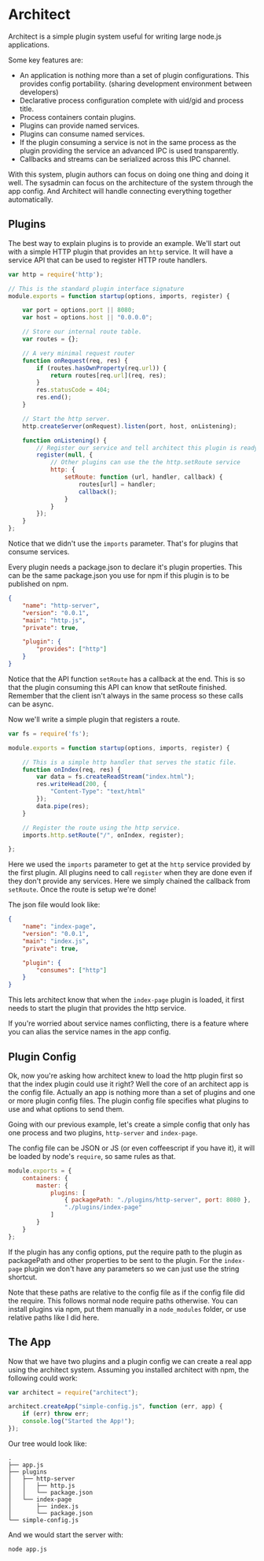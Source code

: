 # Architect

Architect is a simple plugin system useful for writing large node.js applications.

Some key features are:

 - An application is nothing more than a set of plugin configurations.  This provides config portability. (sharing development environment between developers)
 - Declarative process configuration complete with uid/gid and process title.
 - Process containers contain plugins.
 - Plugins can provide named services.
 - Plugins can consume named services.
 - If the plugin consuming a service is not in the same process as the plugin providing the service an advanced IPC is used transparently.
 - Callbacks and streams can be serialized across this IPC channel.

With this system, plugin authors can focus on doing one thing and doing it well.  The sysadmin can focus on the architecture of the system through the app config.  And Architect will handle connecting everything together automatically.

## Plugins

The best way to explain plugins is to provide an example.  We'll start out with a simple HTTP plugin that provides an `http` service.  It will have a service API that can be used to register HTTP route handlers.

```js
var http = require('http');

// This is the standard plugin interface signature
module.exports = function startup(options, imports, register) {

    var port = options.port || 8080;
    var host = options.host || "0.0.0.0";

    // Store our internal route table.
    var routes = {};

	// A very minimal request router
    function onRequest(req, res) {
    	if (routes.hasOwnProperty(req.url)) {
    		return routes[req.url](req, res);
    	}
    	res.statusCode = 404;
    	res.end();
    }

    // Start the http server.
    http.createServer(onRequest).listen(port, host, onListening);

    function onListening() {
    	// Register our service and tell architect this plugin is ready
    	register(null, {
    		// Other plugins can use the the http.setRoute service
    		http: {
    			setRoute: function (url, handler, callback) {
	    			routes[url] = handler;
	    			callback();
	    		}
	    	}
    	});
    }
};
```

Notice that we didn't use the `imports` parameter.  That's for plugins that consume services.  

Every plugin needs a package.json to declare it's plugin properties.  This can be the same package.json you use for npm if this plugin is to be published on npm.

```json
{
    "name": "http-server",
    "version": "0.0.1",
    "main": "http.js",
    "private": true,

    "plugin": {
        "provides": ["http"]
    }
}
```

Notice that the API function `setRoute` has a callback at the end.  This is so that the plugin consuming this API can know that setRoute finished.  Remember that the client isn't always in the same process so these calls can be async.

Now we'll write a simple plugin that registers a route.

```js
var fs = require('fs');

module.exports = function startup(options, imports, register) {

	// This is a simple http handler that serves the static file.
	function onIndex(req, res) {
		var data = fs.createReadStream("index.html");
		res.writeHead(200, {
			"Content-Type": "text/html"
		});
		data.pipe(res);
	}

	// Register the route using the http service.
	imports.http.setRoute("/", onIndex, register);

};
```

Here we used the `imports` parameter to get at the `http` service provided by the first plugin.  All plugins need to call `register` when they are done even if they don't provide any services.  Here we simply chained the callback from `setRoute`.  Once the route is setup we're done!

The json file would look like:

```json
{
    "name": "index-page",
    "version": "0.0.1",
    "main": "index.js",
    "private": true,

    "plugin": {
        "consumes": ["http"]
    }
}
```

This lets architect know that when the `index-page` plugin is loaded, it first needs to start the plugin that provides the http service.

If you're worried about service names conflicting, there is a feature where you can alias the service names in the app config.

## Plugin Config

Ok, now you're asking how architect knew to load the http plugin first so that the index plugin could use it right?  Well the core of an architect app is the config file.  Actually an app is nothing more than a set of plugins and one or more plugin config files.  The plugin config file specifies what plugins to use and what options to send them.

Going with our previous example, let's create a simple config that only has one process and two plugins, `http-server` and `index-page`.

The config file can be JSON or JS (or even coffeescript if you have it), it will be loaded by node's `require`, so same rules as that.

```js
module.exports = {
    containers: {
        master: {
            plugins: [
                { packagePath: "./plugins/http-server", port: 8080 },
                "./plugins/index-page"
            ]
        }
    }
};
```

If the plugin has any config options, put the require path to the plugin as packagePath and other properties to be sent to the plugin.  For the `index-page` plugin we don't have any parameters so we can just use the string shortcut.

Note that these paths are relative to the config file as if the config file did the require.  This follows normal node require paths otherwise.  You can install plugins via npm, put them manually in a `node_modules` folder, or use relative paths like I did here.

## The App

Now that we have two plugins and a plugin config we can create a real app using the architect system.  Assuming you installed architect with npm, the following could work:

```js
var architect = require("architect");

architect.createApp("simple-config.js", function (err, app) {
    if (err) throw err;
    console.log("Started the App!");
});
```

Our tree would look like:

```
.
├── app.js
├── plugins
│   ├── http-server
│   │   ├── http.js
│   │   └── package.json
│   └── index-page
│       ├── index.js
│       └── package.json
└── simple-config.js
```

And we would start the server with:

```bash
node app.js
```
